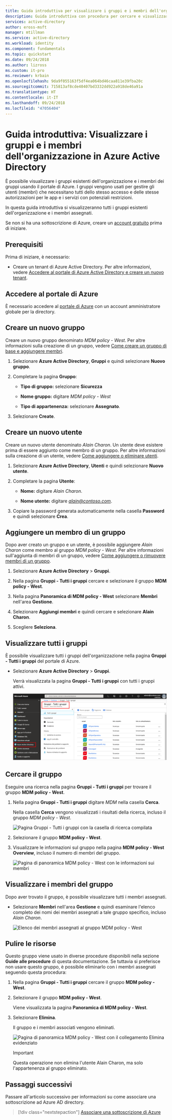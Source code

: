 ```yaml
---
title: Guida introduttiva per visualizzare i gruppi e i membri dell'organizzazione in Azure Active Directory | Microsoft Docs
description: Guida introduttiva con procedura per cercare e visualizzare i gruppi dell'organizzazione e i membri assegnati usando il portale di Azure.
services: active-directory
author: eross-msft
manager: mtillman
ms.service: active-directory
ms.workload: identity
ms.component: fundamentals
ms.topic: quickstart
ms.date: 09/24/2018
ms.author: lizross
ms.custom: it-pro
ms.reviewer: krbain
ms.openlocfilehash: 9da9f055163f5df4ea064bd46caa811e39fba20c
ms.sourcegitcommit: 715813af8cde40407bd3332dd922a918de46a91a
ms.translationtype: HT
ms.contentlocale: it-IT
ms.lasthandoff: 09/24/2018
ms.locfileid: "47056404"
---
```

<!--As a brand-new Azure AD administrator, I need to view my organization’s groups along with the assigned members, so I can manage permissions to apps and services for people in my organization-->

# <a name="quickstart-view-your-organizations-groups-and-members-in-azure-active-directory"></a>Guida introduttiva: Visualizzare i gruppi e i membri dell'organizzazione in Azure Active Directory
È possibile visualizzare i gruppi esistenti dell'organizzazione e i membri dei gruppi usando il portale di Azure. I gruppi vengono usati per gestire gli utenti (membri) che necessitano tutti dello stesso accesso e delle stesse autorizzazioni per le app e i servizi con potenziali restrizioni.

In questa guida introduttiva si visualizzeranno tutti i gruppi esistenti dell'organizzazione e i membri assegnati.

Se non si ha una sottoscrizione di Azure, creare un [account gratuito](https://azure.microsoft.com/free/) prima di iniziare. 

## <a name="prerequisites"></a>Prerequisiti
Prima di iniziare, è necessario:

- Creare un tenant di Azure Active Directory. Per altre informazioni, vedere [Accedere al portale di Azure Active Directory e creare un nuovo tenant](active-directory-access-create-new-tenant.md).

## <a name="sign-in-to-the-azure-portal"></a>Accedere al portale di Azure
È necessario accedere al [portale di Azure](https://portal.azure.com/) con un account amministratore globale per la directory.

## <a name="create-a-new-group"></a>Creare un nuovo gruppo 
Creare un nuovo gruppo denominato _MDM policy - West_. Per altre informazioni sulla creazione di un gruppo, vedere [Come creare un gruppo di base e aggiungere membri](active-directory-groups-create-azure-portal.md).

1. Selezionare **Azure Active Directory**, **Gruppi** e quindi selezionare **Nuovo gruppo**.

2. Completare la pagina **Gruppo**:
    
    - **Tipo di gruppo:** selezionare **Sicurezza**
    
    - **Nome gruppo:** digitare _MDM policy - West_
    
    - **Tipo di appartenenza:** selezionare **Assegnato**.

3. Selezionare **Create**.

## <a name="create-a-new-user"></a>Creare un nuovo utente
Creare un nuovo utente denominato _Alain Charon_. Un utente deve esistere prima di essere aggiunto come membro di un gruppo. Per altre informazioni sulla creazione di un utente, vedere [Come aggiungere o eliminare utenti](add-users-azure-active-directory.md).

1. Selezionare **Azure Active Directory**, **Utenti** e quindi selezionare **Nuovo utente**.

2. Completare la pagina **Utente**:

    - **Nome:** digitare _Alain Charon_.

    - **Nome utente:** digitare *alain@contoso.com*.

3. Copiare la password generata automaticamente nella casella **Password** e quindi selezionare **Crea**.

## <a name="add-a-group-member"></a>Aggiungere un membro di un gruppo
Dopo aver creato un gruppo e un utente, è possibile aggiungere _Alain Charon_ come membro al gruppo _MDM policy - West_. Per altre informazioni sull'aggiunta di membri di un gruppo, vedere [Come aggiungere o rimuovere membri di un gruppo](active-directory-groups-members-azure-portal.md).

1. Selezionare **Azure Active Directory** > **Gruppi**.

2. Nella pagina **Gruppi - Tutti i gruppi** cercare e selezionare il gruppo **MDM policy - West**.

3. Nella pagina **Panoramica di MDM policy - West** selezionare **Membri** nell'area **Gestione**.

4. Selezionare **Aggiungi membri** e quindi cercare e selezionare **Alain Charon**.

5. Scegliere **Seleziona**.

## <a name="view-all-groups"></a>Visualizzare tutti i gruppi
È possibile visualizzare tutti i gruppi dell'organizzazione nella pagina **Gruppi - Tutti i gruppi** del portale di Azure.

- Selezionare **Azure Active Directory** > **Gruppi**.

    Verrà visualizzata la pagina **Gruppi - Tutti i gruppi** con tutti i gruppi attivi.

    ![Pagina Gruppi - Tutti i gruppi con tutti i gruppi esistenti](media/active-directory-groups-view-azure-portal/groups-all-groups-blade-with-all-groups.png)

## <a name="search-for-the-group"></a>Cercare il gruppo
Eseguire una ricerca nella pagina **Gruppi - Tutti i gruppi** per trovare il gruppo **MDM policy - West**.

1. Nella pagina **Gruppi - Tutti i gruppi** digitare _MDM_ nella casella **Cerca**.

    Nella casella **Cerca** vengono visualizzati i risultati della ricerca, incluso il gruppo _MDM policy - West_.

    ![Pagina Gruppi - Tutti i gruppi con la casella di ricerca compilata](media/active-directory-groups-view-azure-portal/search-for-specific-group.png)

3. Selezionare il gruppo **MDM policy - West**.

4. Visualizzare le informazioni sul gruppo nella pagina **MDM policy - West Overview**, incluso il numero di membri del gruppo.

    ![Pagina di panoramica MDM policy - West con le informazioni sui membri](media/active-directory-groups-view-azure-portal/group-overview-blade.png)

## <a name="view-group-members"></a>Visualizzare i membri del gruppo
Dopo aver trovato il gruppo, è possibile visualizzare tutti i membri assegnati.

- Selezionare **Membri** nell'area **Gestione** e quindi esaminare l'elenco completo dei nomi dei membri assegnati a tale gruppo specifico, incluso _Alain Charon_.

    ![Elenco dei membri assegnati al gruppo MDM policy - West](media/active-directory-groups-view-azure-portal/groups-all-members.png)

## <a name="clean-up-resources"></a>Pulire le risorse
Questo gruppo viene usato in diverse procedure disponibili nella sezione **Guide alle procedure** di questa documentazione. Se tuttavia si preferisce non usare questo gruppo, è possibile eliminarlo con i membri assegnati seguendo questa procedura:

1. Nella pagina **Gruppi - Tutti i gruppi** cercare il gruppo **MDM policy - West**.

2.  Selezionare il gruppo **MDM policy - West**.

    Viene visualizzata la pagina **Panoramica di MDM policy - West**.

3. Selezionare **Elimina**.

    Il gruppo e i membri associati vengono eliminati.

    ![Pagina di panoramica MDM policy - West con il collegamento Elimina evidenziato](media/active-directory-groups-view-azure-portal/group-overview-blade-delete.png)

    >[!Important]
    >Questa operazione non elimina l'utente Alain Charon, ma solo l'appartenenza al gruppo eliminato.

## <a name="next-steps"></a>Passaggi successivi
Passare all'articolo successivo per informazioni su come associare una sottoscrizione ad Azure AD directory.

> [!div class="nextstepaction"]
> [Associare una sottoscrizione di Azure](active-directory-how-subscriptions-associated-directory.md)